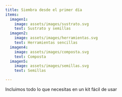 ```yaml
---
title: Siembra desde el primer día
items:
  imagen1:
    image: assets/images/sustrato.svg
    text: Sustrato y semillas
  imagen2:
    image: assets/images/herramientas.svg
    text: Herramientas sencillas
  imagen4:
    image: assets/images/composta.svg
    text: Composta
  imagen5:
    image: assets/images/semillas.svg
    text: Semillas

---
```

Incluimos todo lo que necesitas en un kit fácil de usar
